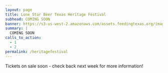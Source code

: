 ```yaml
---
layout: page
title: Lone Star Beer Texas Heritage Festival
subhead: COMING SOON
banner: https://s3-us-west-2.amazonaws.com/assets.feedingtexas.org/images/banners/guitar.jpg
summary: |
  COMING SOON 
calls_to_action:
  - 1
  - 2
permalink: /heritagefestival
---
```

Tickets on sale soon - check back next week for more information!
